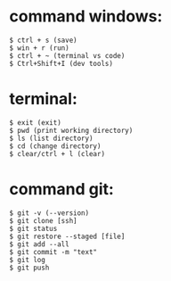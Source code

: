 # command windows:

```
$ ctrl + s (save)
$ win + r (run)
$ ctrl + ~ (terminal vs code)
$ Ctrl+Shift+I (dev tools)
```

# terminal:

```
$ exit (exit)
$ pwd (print working directory)
$ ls (list directory)
$ cd (change directory)
$ clear/ctrl + l (clear)
```

# command git:

```
$ git -v (--version)
$ git clone [ssh]
$ git status
$ git restore --staged [file]
$ git add --all
$ git commit -m "text"
$ git log
$ git push

```
